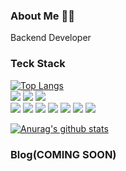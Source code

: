### About Me 💁🏻
Backend Developer
 
### Teck Stack
[![Top Langs](https://github-readme-stats.vercel.app/api/top-langs/?username=jiwon11)](https://github.com/anuraghazra/github-readme-stats) </br>
<img src="https://img.shields.io/badge/JavaScript-F7DF1E?style=for-the-badge&logo=JavaScript&logoColor=black"/> <img src="https://img.shields.io/badge/Python-3766AB?style=for-the-badge&logo=Python&logoColor=white"/> <img src="https://img.shields.io/badge/Java-007396?style=for-the-badge&logo=Java&logoColor=white"/></br>
<a href="https://nodejs.org/ko" target="_blank"><img src="https://img.shields.io/badge/Node.js-339933?style=for-the-badge&logo=Node.js&logoColor=white"/></a>
<a href="https://www.djangoproject.com" target="_blank"><img src="https://img.shields.io/badge/Django-092E20?style=for-the-badge&logo=Django&logoColor=white"/></a>
<a href="https://www.mysql.com" target="_blank"><img src="https://img.shields.io/badge/MySQL-4479A1?style=for-the-badge&logo=MySQL&logoColor=white"/></a>
<a href="https://redis.io" target="_blank"><img src="https://img.shields.io/badge/Redis-DC382D?style=for-the-badge&logo=Redis&logoColor=white"/></a>
<a href="https://www.serverless.com" target="_blank"><img src="https://img.shields.io/badge/Serverless-FD5750?style=for-the-badge&logo=Serverless&logoColor=white"/></a>
<a href="https://www.docker.com" target="_blank"><img src="https://img.shields.io/badge/Docker-2496ED?style=for-the-badge&logo=Docker&logoColor=white"/></a>
<a href="https://aws.amazon.com" target="_blank"><img src="https://img.shields.io/badge/AWS-232F3E?style=for-the-badge&logo=Amazon-AWS&logoColor=white"/></a>
<!--
**jiwon11/jiwon11** is a ✨ _special_ ✨ repository because its `README.md` (this file) appears on your GitHub profile.

Here are some ideas to get you started:

- 🔭 I’m currently working on ...
- 🌱 I’m currently learning ...
- 👯 I’m looking to collaborate on ...
- 🤔 I’m looking for help with ...
- 💬 Ask me about ...
- 📫 How to reach me: ...
- 😄 Pronouns: ...
- ⚡ Fun fact: ...
-->

[![Anurag's github stats](https://github-readme-stats.vercel.app/api?username=jiwon11)](https://github.com/anuraghazra/github-readme-stats)

### Blog(COMING SOON)
